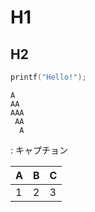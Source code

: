 # H1
## H2
``` {.c .numberLines title="Code Block"}
printf("Hello!");
```

``` {title="pre"}
A
AA
AAA
 AA
  A
```

: キャプチョン

|A|B|C|
|---|---|---|
|1|2|3|

